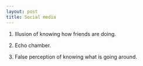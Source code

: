 ```yaml
---
layout: post
title: Social media
---
```


1) Illusion of knowing how friends are doing.

2) Echo chamber.

3) False perception of knowing what is going around.
